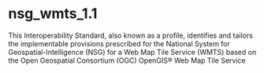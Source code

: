 # nsg_wmts_1.1
This Interoperability Standard, also known as a profile, identifies and tailors the implementable provisions prescribed for the National System for Geospatial-Intelligence (NSG) for a Web Map Tile Service (WMTS) based on the Open Geospatial Consortium (OGC) OpenGIS® Web Map Tile Service
